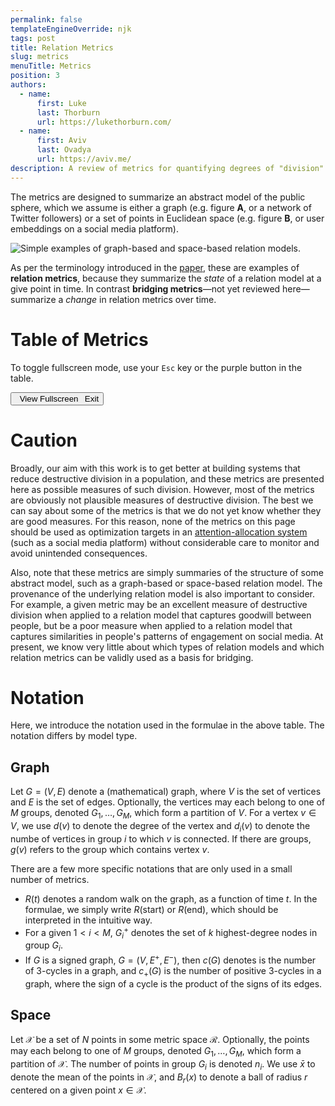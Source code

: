 ```yaml
---
permalink: false
templateEngineOverride: njk
tags: post
title: Relation Metrics
slug: metrics
menuTitle: Metrics
position: 3
authors:
  - name:
      first: Luke
      last: Thorburn
      url: https://lukethorburn.com/
  - name:
      first: Aviv
      last: Ovadya
      url: https://aviv.me/
description: A review of metrics for quantifying degrees of "division" or "polarization".
---
```


The metrics are designed to summarize an abstract model of the public sphere, which we assume is either a graph (e.g. figure **A**, or a network of Twitter followers) or a set of points in Euclidean space (e.g. figure **B**, or user embeddings on a social media platform).

<div class="fig outset-2">
	<img src="/img/model-types.png" alt="Simple examples of graph-based and space-based relation models." />
</div>

As per the terminology introduced in the [paper](/paper/), these are examples of **relation metrics**, because they summarize the *state* of a relation model at a give point in time. In contrast **bridging metrics**—not yet reviewed here—summarize a *change* in relation metrics over time.

# Table of Metrics

To toggle fullscreen mode, use your `Esc` key or the purple button in the table.

<div class="outer-wrap" id="table-of-metrics">
	<button onclick="document.querySelector('html').classList.toggle('fullscreen')">
		<span class="expand"><i class="fas fa-expand-wide"></i>&ensp;View Fullscreen</span>
		<span class="compress"><i class="fas fa-compress-wide"></i>&ensp;Exit</span>
	</button>
	<div class="inner-wrap"></div>
</div>
<script src="/js/metrics-table.js"></script>

# Caution

Broadly, our aim with this work is to get better at building systems that reduce destructive division in a population, and these metrics are presented here as possible measures of such division. However, most of the metrics are obviously not plausible measures of destructive division. The best we can say about some of the metrics is that we do not yet know whether they are good measures. For this reason, none of the metrics on this page should be used as optimization targets in an [attention-allocation system](/paper/) (such as a social media platform) without considerable care to monitor and avoid unintended consequences.

Also, note that these metrics are simply summaries of the structure of some abstract model, such as a graph-based or space-based relation model. The provenance of the underlying relation model is also important to consider. For example, a given metric may be an excellent measure of destructive division when applied to a relation model that captures goodwill between people, but be a poor measure when applied to a relation model that captures similarities in people's patterns of engagement on social media. At present, we know very little about which types of relation models and which relation metrics can be validly used as a basis for bridging.

# Notation

Here, we introduce the notation used in the formulae in the above table. The notation differs by model type.

## Graph

Let $G=(V,E)$ denote a (mathematical) graph, where $V$ is the set of vertices and $E$ is the set of edges. Optionally, the vertices may each belong to one of $M$ groups, denoted $G_1,\dots,G_M$, which form a partition of $V$. For a vertex $v\in V$, we use $d(v)$ to denote the degree of the vertex and $d_i(v)$ to denote the numbe of vertices in group $i$ to which $v$ is connected. If there are groups, $g(v)$ refers to the group which contains vertex $v$.

There are a few more specific notations that are only used in a small number of metrics.

- $R(t)$ denotes a random walk on the graph, as a function of time $t$. In the formulae, we simply write $R(\mathsf{start})$ or $R(\mathsf{end})$, which should be interpreted in the intuitive way.
- For a given $1<i<M$, $G_i^+$ denotes the set of $k$ highest-degree nodes in group $G_i$.
- If $G$ is a signed graph, $G=(V,E^+,E^-)$, then $c(G)$ denotes is the number of 3-cycles in a graph, and $c_+(G)$ is the number of positive 3-cycles in a graph, where the sign of a cycle is the product of the signs of its edges.

## Space

Let $\mathcal{X}$ be a set of $N$ points in some metric space $\mathcal{R}$. Optionally, the points may each belong to one of $M$ groups, denoted $G_1,\dots,G_M$, which form a partition of $\mathcal{X}$. The number of points in group $G_i$ is denoted $n_i$. We use $\bar{x}$ to denote the mean of the points in $\mathcal{X}$, and $B_r(x)$ to denote a ball of radius $r$ centered on a given point $x\in\mathcal{X}$.